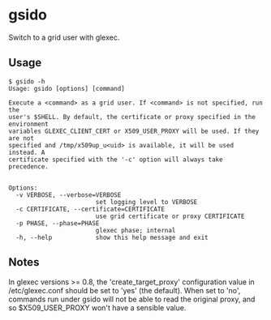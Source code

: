 # gsido

Switch to a grid user with glexec.

## Usage

    $ gsido -h
    Usage: gsido [options] [command]

    Execute a <command> as a grid user. If <command> is not specified, run the
    user's $SHELL. By default, the certificate or proxy specified in the environment
    variables GLEXEC_CLIENT_CERT or X509_USER_PROXY will be used. If they are not
    specified and /tmp/x509up_u<uid> is available, it will be used instead. A
    certificate specified with the '-c' option will always take precedence.


    Options:
      -v VERBOSE, --verbose=VERBOSE
                            set logging level to VERBOSE
      -c CERTIFICATE, --certificate=CERTIFICATE
                            use grid certificate or proxy CERTIFICATE
      -p PHASE, --phase=PHASE
                            glexec phase; internal
      -h, --help            show this help message and exit

## Notes

In glexec versions >= 0.8, the 'create_target_proxy' configuration value in
/etc/glexec.conf should be set to 'yes' (the default). When set to 'no',
commands run under gsido will not be able to read the original proxy, and so
$X509_USER_PROXY won't have a sensible value.
